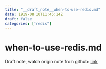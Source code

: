 ```yaml
---
title: "__draft_note__when-to-use-redis.md"
date: 1919-08-10T11:45:14Z
draft: false
categories: ["redis"]
---
```


# when-to-use-redis.md

Draft note, watch origin note from github: [link](https://github.com/tinghaolai/just-random-note/blob/master/redis/when-to-use-redis.md)